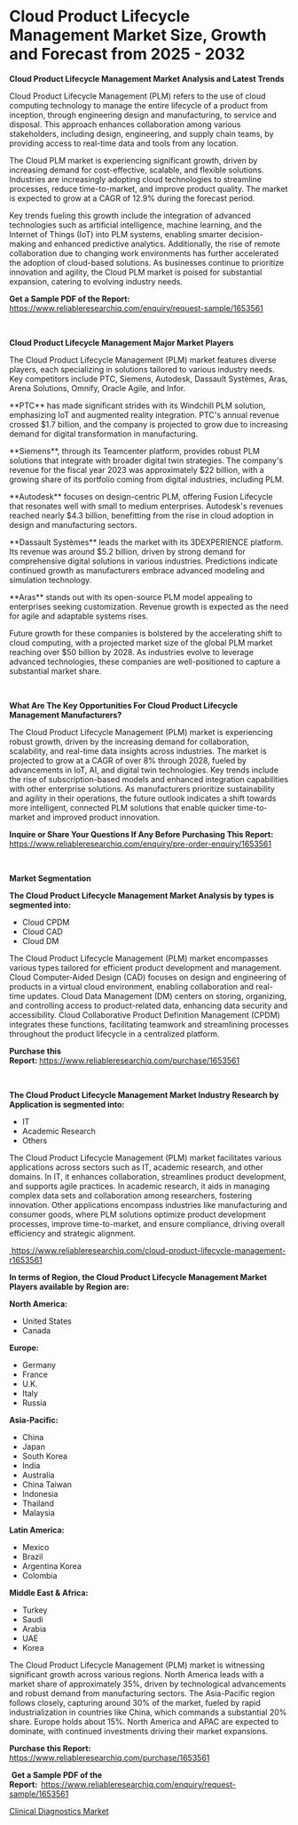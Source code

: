 <p><h1>Cloud Product Lifecycle Management Market Size, Growth and Forecast from 2025 - 2032</h1></p><p><strong>Cloud Product Lifecycle Management Market Analysis and Latest Trends</strong></p>
<p><p>Cloud Product Lifecycle Management (PLM) refers to the use of cloud computing technology to manage the entire lifecycle of a product from inception, through engineering design and manufacturing, to service and disposal. This approach enhances collaboration among various stakeholders, including design, engineering, and supply chain teams, by providing access to real-time data and tools from any location.</p><p>The Cloud PLM market is experiencing significant growth, driven by increasing demand for cost-effective, scalable, and flexible solutions. Industries are increasingly adopting cloud technologies to streamline processes, reduce time-to-market, and improve product quality. The market is expected to grow at a CAGR of 12.9% during the forecast period. </p><p>Key trends fueling this growth include the integration of advanced technologies such as artificial intelligence, machine learning, and the Internet of Things (IoT) into PLM systems, enabling smarter decision-making and enhanced predictive analytics. Additionally, the rise of remote collaboration due to changing work environments has further accelerated the adoption of cloud-based solutions. As businesses continue to prioritize innovation and agility, the Cloud PLM market is poised for substantial expansion, catering to evolving industry needs.</p></p>
<p><strong>Get a Sample PDF of the Report:&nbsp;</strong> <a href="https://www.reliableresearchiq.com/enquiry/request-sample/1653561?utm_campaign=2760&utm_medium=2&utm_source=Github&utm_content=ia&utm_term=05032025&utm_id=cloud-product-lifecycle-management">https://www.reliableresearchiq.com/enquiry/request-sample/1653561</a></p>
<p>&nbsp;</p>
<p><strong>Cloud Product Lifecycle Management Major Market Players</strong></p>
<p><p>The Cloud Product Lifecycle Management (PLM) market features diverse players, each specializing in solutions tailored to various industry needs. Key competitors include PTC, Siemens, Autodesk, Dassault Systèmes, Aras, Arena Solutions, Omnify, Oracle Agile, and Infor. </p><p>**PTC** has made significant strides with its Windchill PLM solution, emphasizing IoT and augmented reality integration. PTC's annual revenue crossed $1.7 billion, and the company is projected to grow due to increasing demand for digital transformation in manufacturing.</p><p>**Siemens**, through its Teamcenter platform, provides robust PLM solutions that integrate with broader digital twin strategies. The company's revenue for the fiscal year 2023 was approximately $22 billion, with a growing share of its portfolio coming from digital industries, including PLM.</p><p>**Autodesk** focuses on design-centric PLM, offering Fusion Lifecycle that resonates well with small to medium enterprises. Autodesk's revenues reached nearly $4.3 billion, benefitting from the rise in cloud adoption in design and manufacturing sectors.</p><p>**Dassault Systèmes** leads the market with its 3DEXPERIENCE platform. Its revenue was around $5.2 billion, driven by strong demand for comprehensive digital solutions in various industries. Predictions indicate continued growth as manufacturers embrace advanced modeling and simulation technology.</p><p>**Aras** stands out with its open-source PLM model appealing to enterprises seeking customization. Revenue growth is expected as the need for agile and adaptable systems rises.</p><p>Future growth for these companies is bolstered by the accelerating shift to cloud computing, with a projected market size of the global PLM market reaching over $50 billion by 2028. As industries evolve to leverage advanced technologies, these companies are well-positioned to capture a substantial market share.</p></p>
<p>&nbsp;</p>
<p><strong>What Are The Key Opportunities For Cloud Product Lifecycle Management Manufacturers?</strong></p>
<p><p>The Cloud Product Lifecycle Management (PLM) market is experiencing robust growth, driven by the increasing demand for collaboration, scalability, and real-time data insights across industries. The market is projected to grow at a CAGR of over 8% through 2028, fueled by advancements in IoT, AI, and digital twin technologies. Key trends include the rise of subscription-based models and enhanced integration capabilities with other enterprise solutions. As manufacturers prioritize sustainability and agility in their operations, the future outlook indicates a shift towards more intelligent, connected PLM solutions that enable quicker time-to-market and improved product innovation.</p></p>
<p><strong>Inquire or Share Your Questions If Any Before Purchasing This Report:</strong> <a href="https://www.reliableresearchiq.com/enquiry/pre-order-enquiry/1653561?utm_campaign=2760&utm_medium=2&utm_source=Github&utm_content=ia&utm_term=05032025&utm_id=cloud-product-lifecycle-management">https://www.reliableresearchiq.com/enquiry/pre-order-enquiry/1653561</a></p>
<p>&nbsp;</p>
<p><strong>Market Segmentation</strong></p>
<p><strong>The Cloud Product Lifecycle Management Market Analysis by types is segmented into:</strong></p>
<p><ul><li>Cloud CPDM</li><li>Cloud CAD</li><li>Cloud DM</li></ul></p>
<p><p>The Cloud Product Lifecycle Management (PLM) market encompasses various types tailored for efficient product development and management. Cloud Computer-Aided Design (CAD) focuses on design and engineering of products in a virtual cloud environment, enabling collaboration and real-time updates. Cloud Data Management (DM) centers on storing, organizing, and controlling access to product-related data, enhancing data security and accessibility. Cloud Collaborative Product Definition Management (CPDM) integrates these functions, facilitating teamwork and streamlining processes throughout the product lifecycle in a centralized platform.</p></p>
<p><strong>Purchase this Report:&nbsp;</strong><a href="https://www.reliableresearchiq.com/purchase/1653561?utm_campaign=2760&utm_medium=2&utm_source=Github&utm_content=ia&utm_term=05032025&utm_id=cloud-product-lifecycle-management">https://www.reliableresearchiq.com/purchase/1653561</a></p>
<p>&nbsp;</p>
<p><strong>The Cloud Product Lifecycle Management Market Industry Research by Application is segmented into:</strong></p>
<p><ul><li>IT</li><li>Academic Research</li><li>Others</li></ul></p>
<p><p>The Cloud Product Lifecycle Management (PLM) market facilitates various applications across sectors such as IT, academic research, and other domains. In IT, it enhances collaboration, streamlines product development, and supports agile practices. In academic research, it aids in managing complex data sets and collaboration among researchers, fostering innovation. Other applications encompass industries like manufacturing and consumer goods, where PLM solutions optimize product development processes, improve time-to-market, and ensure compliance, driving overall efficiency and strategic alignment.</p></p>
<p><a href="https://www.reliableresearchiq.com/cloud-product-lifecycle-management-r1653561?utm_campaign=2760&utm_medium=2&utm_source=Github&utm_content=ia&utm_term=05032025&utm_id=cloud-product-lifecycle-management">&nbsp;https://www.reliableresearchiq.com/cloud-product-lifecycle-management-r1653561</a></p>
<p><strong>In terms of Region, the Cloud Product Lifecycle Management Market Players available by Region are:</strong></p>
<p>
    <p> <strong> North America: </strong>
        <ul>
            <li>United States</li>
            <li>Canada</li>
        </ul>
        </p> 
    <p> <strong> Europe: </strong>
        <ul>
            <li>Germany</li>
            <li>France</li>
            <li>U.K.</li>
            <li>Italy</li>
            <li>Russia</li>
        </ul>
        </p> 
    <p> <strong> Asia-Pacific: </strong>
        <ul>
            <li>China</li>
            <li>Japan</li>
            <li>South Korea</li>
            <li>India</li>
            <li>Australia</li>
            <li>China Taiwan</li>
            <li>Indonesia</li>
            <li>Thailand</li>
            <li>Malaysia</li>
        </ul>
        </p> 
    <p> <strong> Latin America: </strong>
        <ul>
            <li>Mexico</li>
            <li>Brazil</li>
            <li>Argentina Korea</li>
            <li>Colombia</li>
        </ul>
        </p> 
    <p> <strong> Middle East & Africa: </strong>
        <ul>
            <li>Turkey</li>
            <li>Saudi</li>
            <li>Arabia</li>
            <li>UAE</li>
            <li>Korea</li>
        </ul>
    </p>
    </p>
<p><p>The Cloud Product Lifecycle Management (PLM) market is witnessing significant growth across various regions. North America leads with a market share of approximately 35%, driven by technological advancements and robust demand from manufacturing sectors. The Asia-Pacific region follows closely, capturing around 30% of the market, fueled by rapid industrialization in countries like China, which commands a substantial 20% share. Europe holds about 15%. North America and APAC are expected to dominate, with continued investments driving their market expansions.</p></p>
<p><strong>Purchase this Report: </strong><a href="https://www.reliableresearchiq.com/purchase/1653561?utm_campaign=2760&utm_medium=2&utm_source=Github&utm_content=ia&utm_term=05032025&utm_id=cloud-product-lifecycle-management">https://www.reliableresearchiq.com/purchase/1653561</a></p>
<p>&nbsp;<strong>Get a Sample PDF of the Report:&nbsp;&nbsp;</strong><a href="https://www.reliableresearchiq.com/enquiry/request-sample/1653561?utm_campaign=2760&utm_medium=2&utm_source=Github&utm_content=ia&utm_term=05032025&utm_id=cloud-product-lifecycle-management">https://www.reliableresearchiq.com/enquiry/request-sample/1653561</a></p>
<p><strong></strong></p>
<p><p><a href="https://github.com/ngozudapshi/Market-Research-Report-List-1/blob/main/clinical-diagnostics-market.md?utm_campaign=2760&utm_medium=2&utm_source=Github&utm_content=ia&utm_term=05032025&utm_id=cloud-product-lifecycle-management">Clinical Diagnostics Market</a></p></p>